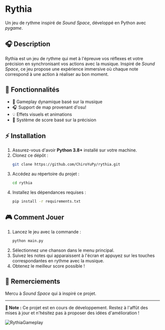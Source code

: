 # Rythia

Un jeu de rythme inspiré de *Sound Space*, développé en Python avec *pygame*.

## 🎧 Description

Rythia est un jeu de rythme qui met à l'épreuve vos réflexes et votre précision en synchronisant vos actions avec la musique. Inspiré de *Sound Space*, ce jeu propose une expérience immersive où chaque note correspond à une action à réaliser au bon moment.

## 🎨 Fonctionnalités

- 🎵 Gameplay dynamique basé sur la musique
- 🎧 Support de map provenant d'osu!
- 💡 Effets visuels et animations
- 🎯 Système de score basé sur la précision

## ⚡ Installation

1. Assurez-vous d'avoir **Python 3.8+** installé sur votre machine.
2. Clonez ce dépôt :
   ```bash
   git clone https://github.com/ChiroYuPy/rythia.git
   ```
3. Accédez au répertoire du projet :
   ```bash
   cd rythia
   ```
4. Installez les dépendances requises :
   ```bash
   pip install -r requirements.txt
   ```

## 🎮 Comment Jouer

1. Lancez le jeu avec la commande :
   ```bash
   python main.py
   ```
2. Sélectionnez une chanson dans le menu principal.
3. Suivez les notes qui apparaissent à l'écran et appuyez sur les touches correspondantes en rythme avec la musique.
4. Obtenez le meilleur score possible !

## 💎 Remerciements

Mercu à *Sound Space* qui à inspiré ce projet.

---

**📢 Note :** Ce projet est en cours de développement. Restez à l'affût des mises à jour et n'hésitez pas à proposer des idées d'amélioration !

![RythiaGameplay](https://github.com/user-attachments/assets/6b5e9d1c-1584-4fff-a4b3-4dd99d2777b5)

